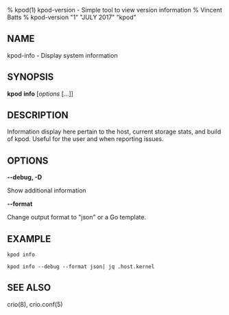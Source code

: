 % kpod(1) kpod-version - Simple tool to view version information
% Vincent Batts
% kpod-version "1" "JULY 2017" "kpod"

## NAME
kpod-info - Display system information


## SYNOPSIS
**kpod** **info** [*options* [...]]


## DESCRIPTION

Information display here pertain to the host, current storage stats, and build of kpod. Useful for the user and when reporting issues.


## OPTIONS

**--debug, -D**

Show additional information

**--format**

Change output format to "json" or a Go template.


## EXAMPLE

`kpod info`

`kpod info --debug --format json| jq .host.kernel`

## SEE ALSO
crio(8), crio.conf(5)
